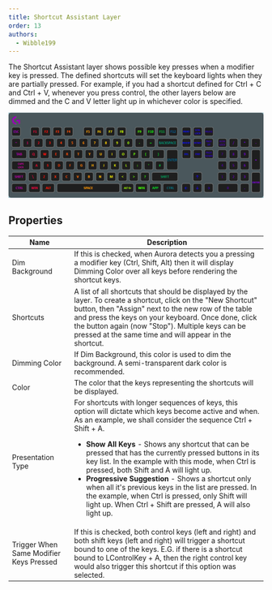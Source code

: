 ```yaml
---
title: Shortcut Assistant Layer
order: 13
authors:
  - Wibble199
---
```


The Shortcut Assistant layer shows possible key presses when a modifier key is pressed. The defined shortcuts will set the keyboard lights when they are partially pressed. For example, if you had a shortcut defined for Ctrl + C and Ctrl + V, whenever you press control, the other layers below are dimmed and the C and V letter light up in whichever color is specified.

![A shortcut layer with common Ctrl and Ctrl + Shift shortcuts on top of a gradient layer](../../assets/img/docs/layer-shortcut.gif)

## Properties

<table>
  <thead>
    <tr>
      <th>Name</th>
      <th>Description</th>
    </tr>
  </thead>
  <tbody>
    <tr>
      <td>Dim Background</td>
      <td>If this is checked, when Aurora detects you a pressing a modifier key (Ctrl, Shift, Alt) then it will display Dimming Color over all keys before rendering the shortcut keys.</td>
    </tr>
    <tr>
      <td>Shortcuts</td>
      <td>A list of all shortcuts that should be displayed by the layer. To create a shortcut, click on the "New Shortcut" button, then "Assign" next to the new row of the table and press the keys on your keyboard. Once done, click the button again (now "Stop"). Multiple keys can be pressed at the same time and will appear in the shortcut.</td>
    </tr>
    <tr>
      <td>Dimming Color</td>
      <td>If Dim Background, this color is used to dim the background. A semi-transparent dark color is recommended.</td>
    </tr>
    <tr>
      <td>Color</td>
      <td>The color that the keys representing the shortcuts will be displayed.</td>
    </tr>
    <tr>
      <td>Presentation Type</td>
      <td>For shortcuts with longer sequences of keys, this option will dictate which keys become active and when. As an example, we shall consider the sequence Ctrl + Shift + A.<ul>
        <li><strong>Show All Keys</strong> - Shows any shortcut that can be pressed that has the currently pressed buttons in its key list. In the example with this mode, when Ctrl is pressed, both Shift and A will light up.</li>
        <li><strong>Progressive Suggestion</strong> - Shows a shortcut only when all it's previous keys in the list are pressed. In the example, when Ctrl is pressed, only Shift will light up. When Ctrl + Shift are pressed, A will also light up.</li>
      </ul></td>
    </tr>
    <tr>
      <td>Trigger When Same Modifier Keys Pressed</td>
      <td>If this is checked, both control keys (left and right) and both shift keys (left and right) will trigger a shortcut bound to one of the keys. E.G. if there is a shortcut bound to LControlKey + A, then the right control key would also trigger this shortcut if this option was selected.</td>
    </tr>
  </tbody>
</table>